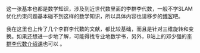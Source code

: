 这一张基本也都是数学知识，涉及到近世代数里面的李群李代数，一般不学SLAM优化约束问题基本碰不到这样的数学知识，所以具体内容也请移步的[博客](https://richardyu114.github.io/2019/03/26/visual-SLAM-by-Gaoxiang-3/)吧。

我在这里也上传了几个李群李代数的文献，都比较基础，而且是针对三维旋转和变换。如果还想进一步地了解，可能得找专业地数学书，另外，B站上的邓少强的[李群李代数介绍课](https://www.bilibili.com/video/av27625076)也可以 。

